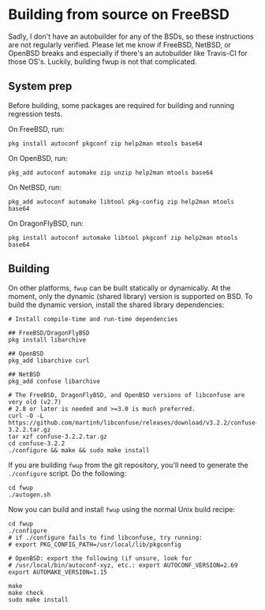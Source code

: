 # Building from source on FreeBSD

Sadly, I don't have an autobuilder for any of the BSDs, so these instructions
are not regularly verified. Please let me know if FreeBSD, NetBSD, or OpenBSD
breaks and especially if there's an autobuilder like Travis-CI for those OS's.
Luckily, building fwup is not that complicated.

## System prep

Before building, some packages are required for building and running regression
tests.

On FreeBSD, run:

    pkg install autoconf pkgconf zip help2man mtools base64

On OpenBSD, run:

    pkg_add autoconf automake zip unzip help2man mtools base64

On NetBSD, run:

    pkg_add autoconf automake libtool pkg-config zip help2man mtools base64

On DragonFlyBSD, run:

    pkg install autoconf automake libtool pkgconf zip help2man mtools base64

## Building

On other platforms, `fwup` can be built statically or dynamically. At
the moment, only the dynamic (shared library) version is supported on BSD.
To build the dynamic version, install the shared library dependencies:

    # Install compile-time and run-time dependencies

    ## FreeBSD/DragonFlyBSD
    pkg install libarchive

    ## OpenBSD
    pkg_add libarchive curl

    ## NetBSD
    pkg_add confuse libarchive

    # The FreeBSD, DragonFlyBSD, and OpenBSD versions of libconfuse are very old (v2.7)
    # 2.8 or later is needed and >=3.0 is much preferred.
    curl -O -L https://github.com/martinh/libconfuse/releases/download/v3.2.2/confuse-3.2.2.tar.gz
    tar xzf confuse-3.2.2.tar.gz
    cd confuse-3.2.2
    ./configure && make && sudo make install

If you are building `fwup` from the git repository, you'll need to
generate the `./configure` script. Do the following:

    cd fwup
    ./autogen.sh

Now you can build and install `fwup` using the normal Unix build recipe:

    cd fwup
    ./configure
    # if ./configure fails to find libconfuse, try running:
    # export PKG_CONFIG_PATH=/usr/local/lib/pkgconfig

    # OpenBSD: export the following (if unsure, look for
    # /usr/local/bin/autoconf-xyz, etc.: export AUTOCONF_VERSION=2.69
    export AUTOMAKE_VERSION=1.15

    make
    make check
    sudo make install

